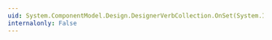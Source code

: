 ```yaml
---
uid: System.ComponentModel.Design.DesignerVerbCollection.OnSet(System.Int32,System.Object,System.Object)
internalonly: False
---
```

